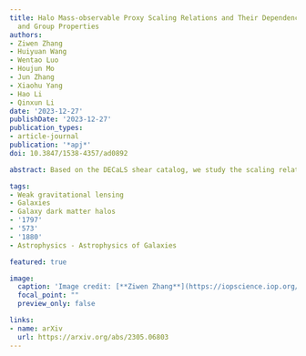 ```yaml
---
title: Halo Mass-observable Proxy Scaling Relations and Their Dependencies on Galaxy
  and Group Properties
authors:
- Ziwen Zhang
- Huiyuan Wang
- Wentao Luo
- Houjun Mo
- Jun Zhang
- Xiaohu Yang
- Hao Li
- Qinxun Li
date: '2023-12-27'
publishDate: '2023-12-27'
publication_types:
- article-journal
publication: '*apj*'
doi: 10.3847/1538-4357/ad0892

abstract: Based on the DECaLS shear catalog, we study the scaling relations between halo mass (Mh) and various proxies for Sloan Digital Sky Survey central galaxies, including stellar mass (M*), stellar velocity dispersion (σ*), abundance-matching halo mass (MAM), and satellite velocity dispersion (σs), and their dependencies on galaxy and group properties. In general, these proxies all have strong positive correlations with Mh, consistent with previous studies. We find that the Mh–M* and Mh–σ* relations depend strongly on group richness (Nsat), while the Mh–MAM and Mh–σs relations are independent of it. Moreover, the dependence on the star formation rate (SFR) is rather weak in the Mh–σ* and Mh–σs relations, but very prominent in the other two. σs is thus the best proxy among them, and its scaling relation is in good agreement with hydrodynamical simulations. However, estimating σs accurately for individual groups/clusters is challenging because of interlopers and the requirement for sufficient satellites. We construct new proxies by combining M*, σ*, and MAM, and find that the proxy with 30% contribution from MAM and 70% from σ* can minimize the dependence on Nsat and the SFR. We obtain the Mh–supermassive black hole (SMBH) mass relation via the SMBH scaling relation and find indications for rapid and linear growth phases for the SMBH. We also find that correlations among Mh, M*, and σ* change with M*, indicating that different processes drive the growth of galaxies and SMBHs at different stages.

tags:
- Weak gravitational lensing
- Galaxies
- Galaxy dark matter halos
- '1797'
- '573'
- '1880'
- Astrophysics - Astrophysics of Galaxies

featured: true

image:
  caption: 'Image credit: [**Ziwen Zhang**](https://iopscience.iop.org/article/10.3847/1538-4357/ad0892/pdf)'
  focal_point: ""
  preview_only: false

links:
- name: arXiv
  url: https://arxiv.org/abs/2305.06803
---
```

